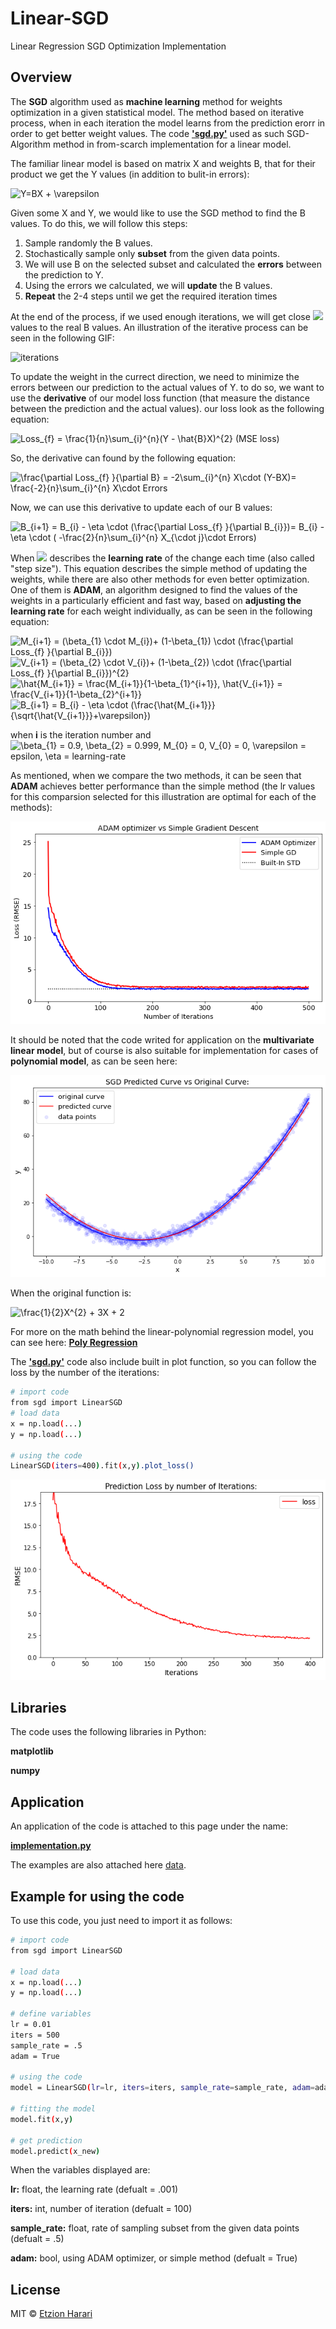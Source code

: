 # Linear-SGD
Linear Regression SGD Optimization Implementation

## Overview
The **SGD** algorithm used as **machine learning** method for weights optimization in a given statistical model. The method based on iterative process, when in each iteration the model learns from the prediction  erorr in order to get better weight values. The code [**'sgd.py'**](https://github.com/EtzionR/Linear-SGD/sgd.py) used as such SGD-Algorithm method in from-scarch implementation for a linear model.

The familiar linear model is based on matrix X and weights B, that for their product we get the Y values (in addition to bulit-in errors):

<img src="https://latex.codecogs.com/svg.image?Y=BX&space;&plus;&space;\varepsilon" title="Y=BX + \varepsilon" />

Given some X and Y, we would like to use the SGD method to find the B values. To do this, we will follow this steps:
1. Sample randomly the B values.
2. Stochastically sample only **subset** from the given data points.
3. We will use B on the selected subset and calculated the **errors** between the prediction to Y.
4. Using the errors we calculated, we will **update** the B values.
5. **Repeat** the 2-4 steps until we get the required iteration times

At the end of the process, if we used enough iterations, we will get close <img src="https://render.githubusercontent.com/render/math?math=\widehat{B}"> values to the real B values. An illustration of the iterative process can be seen in the following GIF:

![iterations](https://github.com/EtzionR/Linear-SGD/blob/main/pictures/iterations.gif)

To update the weight in the currect direction, we need to minimize the errors between our prediction to the actual values of Y. to do so, we want to use the **derivative** of our model loss function (that measure the distance between the prediction and the actual values). our loss look as the following equation:

<img src="https://latex.codecogs.com/svg.image?Loss_{f}&space;=&space;\frac{1}{n}\sum_{i}^{n}(Y&space;-&space;\hat{B}X)^{2}" title="Loss_{f} = \frac{1}{n}\sum_{i}^{n}(Y - \hat{B}X)^{2}" />  (MSE loss)

So, the derivative can found by the following equation:

<img src="https://latex.codecogs.com/svg.image?\frac{\partial&space;Loss_{f}&space;}{\partial&space;B}&space;=&space;\frac{-2}{n}\sum_{i}^{n}&space;X\cdot&space;(Y-BX)=&space;-2\sum_{i}^{n}&space;X\cdot&space;Errors" title="\frac{\partial Loss_{f} }{\partial B} = -2\sum_{i}^{n} X\cdot (Y-BX)= \frac{-2}{n}\sum_{i}^{n} X\cdot Errors" />

Now, we can use this derivative to update each of our B values:

<img src="https://latex.codecogs.com/svg.image?B_{i&plus;1}&space;=&space;B_{i}&space;-&space;\eta&space;\cdot&space;(\frac{\partial&space;Loss_{f}&space;}{\partial&space;B_{i}})=&space;B_{i}&space;-&space;\eta&space;\cdot&space;(&space;-\frac{2}{n}\sum_{i}^{n}&space;X_{\cdot&space;j}\cdot&space;Errors)" title="B_{i+1} = B_{i} - \eta \cdot (\frac{\partial Loss_{f} }{\partial B_{i}})= B_{i} - \eta \cdot ( -\frac{2}{n}\sum_{i}^{n} X_{\cdot j}\cdot Errors)" />

When <img src="https://render.githubusercontent.com/render/math?math=\eta"> describes the **learning rate** of the change each time (also called "step size"). This equation describes the simple method of updating the weights, while there are also other methods for even better optimization. One of them is **ADAM**, an algorithm designed to find the values of the weights in a particularly efficient and fast way, based on **adjusting the learning rate** for each weight individually, as can be seen in the following equation:

<img src="https://latex.codecogs.com/svg.image?M_{i&plus;1}&space;=&space;(\beta_{1}&space;\cdot&space;M_{i})&plus;&space;(1-\beta_{1})&space;\cdot&space;(\frac{\partial&space;Loss_{f}&space;}{\partial&space;B_{i}})" title="M_{i+1} = (\beta_{1} \cdot M_{i})+ (1-\beta_{1}) \cdot (\frac{\partial Loss_{f} }{\partial B_{i}})" />

<img src="https://latex.codecogs.com/svg.image?V_{i&plus;1}&space;=&space;(\beta_{2}&space;\cdot&space;V_{i})&plus;&space;(1-\beta_{2})&space;\cdot&space;(\frac{\partial&space;Loss_{f}&space;}{\partial&space;B_{i}})^{2}" title="V_{i+1} = (\beta_{2} \cdot V_{i})+ (1-\beta_{2}) \cdot (\frac{\partial Loss_{f} }{\partial B_{i}})^{2}" />

<img src="https://latex.codecogs.com/svg.image?\hat{M_{i+1}}&space;=&space;\frac{M_{i+1}}{1-\beta_{1}^{i+1}},&space;&space;&space;&space;&space;\hat{V_{i+1}}&space;=&space;\frac{V_{i+1}}{1-\beta_{2}^{i+1}}" title="\hat{M_{i+1}} = \frac{M_{i+1}}{1-\beta_{1}^{i+1}}, \hat{V_{i+1}} = \frac{V_{i+1}}{1-\beta_{2}^{i+1}}" />

<img src="https://latex.codecogs.com/svg.image?B_{i&plus;1}&space;=&space;B_{i}&space;-&space;\eta&space;\cdot&space;(\frac{\hat{M_{i&plus;1}}}{\sqrt{\hat{V_{i&plus;1}}}&plus;\varepsilon})" title="B_{i+1} = B_{i} - \eta \cdot (\frac{\hat{M_{i+1}}}{\sqrt{\hat{V_{i+1}}}+\varepsilon})" />

when **i** is the iteration number and <img src="https://latex.codecogs.com/svg.image?\beta_{1}&space;=&space;0.9,&space;\beta_{2}&space;=&space;0.999,&space;M_{0}&space;=&space;0,&space;V_{0}&space;=&space;0,&space;\varepsilon&space;=&space;epsilon,&space;\eta&space;=&space;learning-rate" title="\beta_{1} = 0.9, \beta_{2} = 0.999, M_{0} = 0, V_{0} = 0, \varepsilon = epsilon, \eta = learning-rate"/>

As mentioned, when we compare the two methods, it can be seen that **ADAM** achieves better performance than the simple method (the lr values for this comparsion selected for this illustration are optimal for each of the methods):

![compare](https://github.com/EtzionR/Linear-SGD/blob/main/pictures/adam_vs_simple.png)

It should be noted that the code writed for application on the **multivariate linear model**, but of course is also suitable for implementation for cases of **polynomial model**, as can be seen here:

![poly](https://github.com/EtzionR/Linear-SGD/blob/main/pictures/simple_predicted.png)

When the original function is: 

<img src="https://latex.codecogs.com/svg.image?\frac{1}{2}X^{2}&space;&plus;&space;3X&space;&plus;&space;2" title="\frac{1}{2}X^{2} + 3X + 2" />

For more on the math behind the linear-polynomial regression model, you can see here: [**Poly Regression**](https://github.com/EtzionR/Polynomial-Regression-Optimizer)

The [**'sgd.py'**](https://github.com/EtzionR/Linear-SGD/sgd.py) code also include built in plot function, so you can follow the loss by the number of the iterations:

``` sh
# import code
from sgd import LinearSGD
# load data
x = np.load(...)
y = np.load(...)

# using the code
LinearSGD(iters=400).fit(x,y).plot_loss()
```

![plot](https://github.com/EtzionR/Linear-SGD/blob/main/pictures/plot_loss.png)

## Libraries
The code uses the following libraries in Python:

**matplotlib**

**numpy**

## Application
An application of the code is attached to this page under the name: 

[**implementation.py**](https://github.com/EtzionR/Linear-SGD/blob/main/implementation.py)

The examples are also attached here [data](https://github.com/EtzionR/Linear-SGD/tree/main/examples).


## Example for using the code
To use this code, you just need to import it as follows:
``` sh
# import code
from sgd import LinearSGD

# load data
x = np.load(...)
y = np.load(...)

# define variables
lr = 0.01
iters = 500
sample_rate = .5
adam = True

# using the code
model = LinearSGD(lr=lr, iters=iters, sample_rate=sample_rate, adam=adam)

# fitting the model
model.fit(x,y)

# get prediction
model.predict(x_new)
```

When the variables displayed are:

**lr:** float, the learning rate  (defualt = .001)

**iters:** int, number of iteration  (defualt = 100)

**sample_rate:** float, rate of sampling subset from the given data points  (defualt = .5)

**adam:** bool, using ADAM optimizer, or simple method (defualt = True)

## License
MIT © [Etzion Harari](https://github.com/EtzionR)

